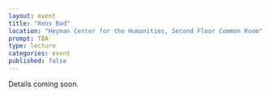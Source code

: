 ```yaml
---
layout: event
title: "Rens Bod"
location: "Heyman Center for the Humanities, Second Floor Common Room"
prompt: TBA
type: lecture
categories: event
published: false
---
```


Details coming soon.
